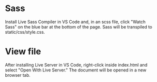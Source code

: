 # Sass

Install Live Sass Compiler in VS Code and, in an scss file, click "Watch Sass"
on the blue bar at the bottom of the page. Sass will be transpiled to
static/css/style.css.

# View file

After installing Live Server in VS Code, right-click inside index.html and
select "Open With Live Server." The document will be opened in a new browser
tab.
